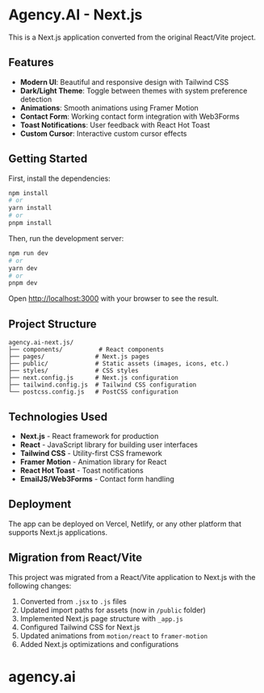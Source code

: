 # Agency.AI - Next.js

This is a Next.js application converted from the original React/Vite project.

## Features

- **Modern UI**: Beautiful and responsive design with Tailwind CSS
- **Dark/Light Theme**: Toggle between themes with system preference detection
- **Animations**: Smooth animations using Framer Motion
- **Contact Form**: Working contact form integration with Web3Forms
- **Toast Notifications**: User feedback with React Hot Toast
- **Custom Cursor**: Interactive custom cursor effects

## Getting Started

First, install the dependencies:

```bash
npm install
# or
yarn install
# or
pnpm install
```

Then, run the development server:

```bash
npm run dev
# or
yarn dev
# or
pnpm dev
```

Open [http://localhost:3000](http://localhost:3000) with your browser to see the result.

## Project Structure

```
agency.ai-next.js/
├── components/          # React components
├── pages/              # Next.js pages
├── public/             # Static assets (images, icons, etc.)
├── styles/             # CSS styles
├── next.config.js      # Next.js configuration
├── tailwind.config.js  # Tailwind CSS configuration
└── postcss.config.js   # PostCSS configuration
```

## Technologies Used

- **Next.js** - React framework for production
- **React** - JavaScript library for building user interfaces
- **Tailwind CSS** - Utility-first CSS framework
- **Framer Motion** - Animation library for React
- **React Hot Toast** - Toast notifications
- **EmailJS/Web3Forms** - Contact form handling

## Deployment

The app can be deployed on Vercel, Netlify, or any other platform that supports Next.js applications.

## Migration from React/Vite

This project was migrated from a React/Vite application to Next.js with the following changes:

1. Converted from `.jsx` to `.js` files
2. Updated import paths for assets (now in `/public` folder)
3. Implemented Next.js page structure with `_app.js`
4. Configured Tailwind CSS for Next.js
5. Updated animations from `motion/react` to `framer-motion`
6. Added Next.js optimizations and configurations
# agency.ai
